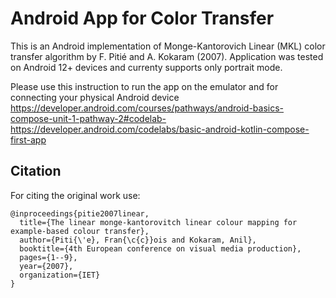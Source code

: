 # Android App for Color Transfer

This is an Android implementation of Monge-Kantorovich Linear (MKL) color transfer algorithm by F. Pitié and A. Kokaram (2007).
Application was tested on Android 12+ devices and currenty supports only portrait mode.

Please use this instruction to run the app on the emulator and for connecting your physical Android device
https://developer.android.com/courses/pathways/android-basics-compose-unit-1-pathway-2#codelab-https://developer.android.com/codelabs/basic-android-kotlin-compose-first-app

## Citation
For citing the original work use:
```
@inproceedings{pitie2007linear,
  title={The linear monge-kantorovitch linear colour mapping for example-based colour transfer},
  author={Piti{\'e}, Fran{\c{c}}ois and Kokaram, Anil},
  booktitle={4th European conference on visual media production},
  pages={1--9},
  year={2007},
  organization={IET}
}
```

